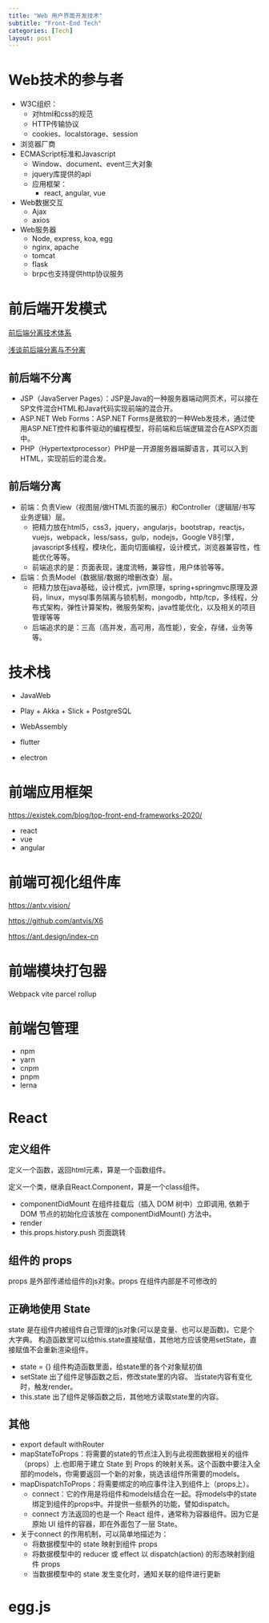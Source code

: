 ```yaml
---
title: "Web 用户界面开发技术"
subtitle: "Front-End Tech"
categories: [Tech]
layout: post
---
```


# Web技术的参与者

* W3C组织：
  * 对html和css的规范
  * HTTP传输协议
  * cookies、localstorage、session
* 浏览器厂商
* ECMAScript标准和Javascript
  * Window、document、event三大对象
  * jquery库提供的api
  * 应用框架：
    * react, angular, vue
* Web数据交互
  * Ajax
  * axios
* Web服务器
  * Node, express, koa, egg
  * nginx, apache
  * tomcat
  * flask
  * brpc也支持提供http协议服务


# 前后端开发模式
[前后端分离技术体系](https://www.infoq.cn/article/mnftt4ubk5pql3jpnt6m)

[浅谈前后端分离与不分离](https://www.cnblogs.com/-Bloom/p/10260824.html)

## 前后端不分离

* JSP（JavaServer Pages）：JSP是Java的一种服务器端动网页术，可以接在SP文件混合HTML和Java代码实现前端的混合开。
* ASP.NET Web Forms：ASP.NET Forms是微软的一种Web发技术，通过使用ASP.NET控件和事件驱动的编程模型，将前端和后端逻辑混合在ASPX页面中。
* PHP（Hypertextprocessor）PHP是一开源服务器端脚语言，其可以入到HTML，实现前后的混合发。

## 前后端分离
* 前端：负责View（视图层/做HTML页面的展示）和Controller（逻辑层/书写业务逻辑）层。
  * 把精力放在html5，css3，jquery，angularjs，bootstrap，reactjs，vuejs，webpack，less/sass，gulp，nodejs，Google V8引擎，javascript多线程，模块化，面向切面编程，设计模式，浏览器兼容性，性能优化等等。
  * 前端追求的是：页面表现，速度流畅，兼容性，用户体验等等。
* 后端：负责Model（数据层/数据的增删改查）层。
  * 把精力放在java基础，设计模式，jvm原理，spring+springmvc原理及源码，linux，mysql事务隔离与锁机制，mongodb，http/tcp，多线程，分布式架构，弹性计算架构，微服务架构，java性能优化，以及相关的项目管理等等
  * 后端追求的是：三高（高并发，高可用，高性能），安全，存储，业务等等。



# 技术栈

* JavaWeb

* Play + Akka + Slick + PostgreSQL

* WebAssembly

* flutter

* electron


# 前端应用框架
https://existek.com/blog/top-front-end-frameworks-2020/

* react
* vue
* angular

# 前端可视化组件库

https://antv.vision/

https://github.com/antvis/X6

https://ant.design/index-cn


# 前端模块打包器
Webpack
vite
parcel
rollup



# 前端包管理

* npm
* yarn
* cnpm
* pnpm
* lerna




# React

## 定义组件
定义一个函数，返回html元素，算是一个函数组件。

定义一个类，继承自React.Component，算是一个class组件。

* componentDidMount 在组件挂载后（插入 DOM 树中）立即调用, 依赖于 DOM 节点的初始化应该放在 componentDidMount() 方法中。
* render
* this.props.history.push 页面跳转


## 组件的 props
props 是外部传递给组件的js对象。props 在组件内部是不可修改的

## 正确地使用 State
state 是在组件内被组件自己管理的js对象(可以是变量、也可以是函数)。它是个大字典。
构造函数里可以给this.state直接赋值，其他地方应该使用setState，直接赋值不会重新渲染组件。

* state = {} 组件构造函数里面，给state里的各个对象赋初值
* setState 出了组件足够函数之后，修改state里的内容。 当state内容有变化时，触发render。
* this.state 出了组件足够函数之后，其他地方读取state里的内容。

## 其他
* export default withRouter
* mapStateToProps：将需要的state的节点注入到与此视图数据相关的组件（props）上.也即用于建立 State 到 Props 的映射关系。这个函数中要注入全部的models，你需要返回一个新的对象，挑选该组件所需要的models。
* mapDispatchToProps：将需要绑定的响应事件注入到组件上（props上）。
  * connect：它的作用是将组件和models结合在一起。将models中的state绑定到组件的props中。并提供一些额外的功能，譬如dispatch。
  * connect 方法返回的也是一个 React 组件，通常称为容器组件。因为它是原始 UI 组件的容器，即在外面包了一层 State。
* 关于connect 的作用机制，可以简单地描述为：
  * 将数据模型中的 state 映射到组件 props
  * 将数据模型中的 reducer 或 effect 以 dispatch(action) 的形态映射到组件 props
  * 当数据模型中的 state 发生变化时，通知关联的组件进行更新




# egg.js
